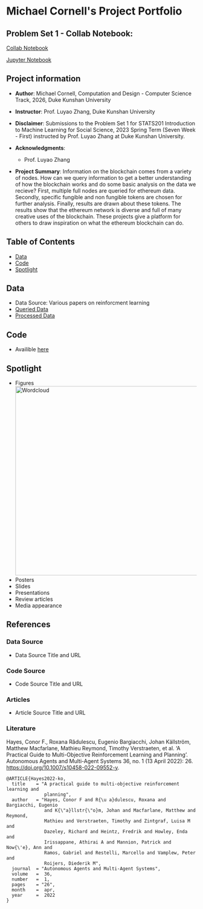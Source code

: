 # Michael Cornell's Project Portfolio

## Problem Set 1 - Collab Notebook:
[Collab Notebook](https://colab.research.google.com/drive/1UMjh1YQ5M-0-ItNjALH8jQE2FmG7qo74?usp=sharing)

[Jupyter Notebook](https://github.com/Rising-Stars-by-Sunshine/stats201-PS1-MichaelCornell/blob/main/Spring2023_Problem_Set_1_MichaelCornell_Ethereum_Blockchain_API.ipynb)

## Project information
- **Author**: Michael Cornell, Computation and Design - Computer Science Track, 2026, Duke Kunshan University
- **Instructor**: Prof. Luyao Zhang, Duke Kunshan University
- **Disclaimer**: Submissions to the Problem Set 1 for STATS201 Introduction to Machine Learning for Social Science, 2023 Spring Term (Seven Week - First) instructed by Prof. Luyao Zhang at Duke Kunshan University.
- **Acknowledgments**: 
  - Prof. Luyao Zhang

- **Project Summary**: 
  Information on the blockchain comes from a variety of nodes. How can we query information to get a better understanding of how the blockchain works and do some basic analysis on the data we recieve? First, multiple full nodes are queried for ethereum data. Secondly, specific fungible and non fungible tokens are chosen for further analysis. Finally, results are drawn about these tokens. The results show that the ethereum network is diverse and full of many creative uses of the blockchain. These projects give a platform for others to draw inspiration on what the ethereum blockchain can do.

## Table of Contents
- [Data](https://github.com/Rising-Stars-by-Sunshine/stats201-PS1-MichaelCornell#data)
- [Code](https://github.com/Rising-Stars-by-Sunshine/stats201-PS1-MichaelCornell#code)
- [Spotlight](https://github.com/Rising-Stars-by-Sunshine/stats201-PS1-MichaelCornell#spotlight)



## Data
- Data Source: Various papers on reinforcment learning
- [Queried Data](https://github.com/Rising-Stars-by-Sunshine/stats201-PS1-MichaelCornell/blob/main/data/Queried_Data/data.csv)
- [Processed Data](https://github.com/Rising-Stars-by-Sunshine/stats201-PS1-MichaelCornell/tree/main/data/Processed_Data)


## Code
- Availible [here](https://github.com/Rising-Stars-by-Sunshine/stats201-PS1-MichaelCornell/tree/main/code/NLP_Blockchain_SoKs.ipynb)

## Spotlight
- Figures
<img src="https://raw.githubusercontent.com/Rising-Stars-by-Sunshine/stats201-PS1-MichaelCornell/blob/main/spotlight/figures/download.png" height="500" alt="Wordcloud"/><br/>
- Posters
- Slides
- Presentations
- Review articles
- Media appearance

## References

### Data Source
- Data Source Title and URL
### Code Source
- Code Source Title and URL
### Articles
- Article Source Title and URL
### Literature

Hayes, Conor F., Roxana Rădulescu, Eugenio Bargiacchi, Johan Källström, Matthew Macfarlane, Mathieu Reymond, Timothy Verstraeten, et al. ‘A Practical Guide to Multi-Objective Reinforcement Learning and Planning’. Autonomous Agents and Multi-Agent Systems 36, no. 1 (13 April 2022): 26. https://doi.org/10.1007/s10458-022-09552-y.

```
@ARTICLE{Hayes2022-ko,
  title    = "A practical guide to multi-objective reinforcement learning and
              planning",
  author   = "Hayes, Conor F and R{\u a}dulescu, Roxana and Bargiacchi, Eugenio
              and K{\"a}llstr{\"o}m, Johan and Macfarlane, Matthew and Reymond,
              Mathieu and Verstraeten, Timothy and Zintgraf, Luisa M and
              Dazeley, Richard and Heintz, Fredrik and Howley, Enda and
              Irissappane, Athirai A and Mannion, Patrick and Now{\'e}, Ann and
              Ramos, Gabriel and Restelli, Marcello and Vamplew, Peter and
              Roijers, Diederik M",
  journal  = "Autonomous Agents and Multi-Agent Systems",
  volume   =  36,
  number   =  1,
  pages    = "26",
  month    =  apr,
  year     =  2022
}
```

